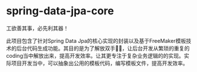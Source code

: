 # spring-data-jpa-core

工欲善其事，必先利其器！

此项目包含了针对Spring Data Jpa的核心实现的封装以及基于FreeMaker模板技术的后台代码生成功能。其目的是为了解放双手🙌🏻，让后台开发从繁琐的重复的coding当中解放出来，提高开发效率。让其更专注于复杂业务逻辑的的实现。实际项目开发当中，可以抽象出公用的模板代码，编写模板文件，提高开发效率。

